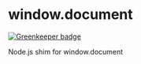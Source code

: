 window.document
===============

[![Greenkeeper badge](https://badges.greenkeeper.io/trygve-lie/window.document.svg)](https://greenkeeper.io/)

Node.js shim for window.document
